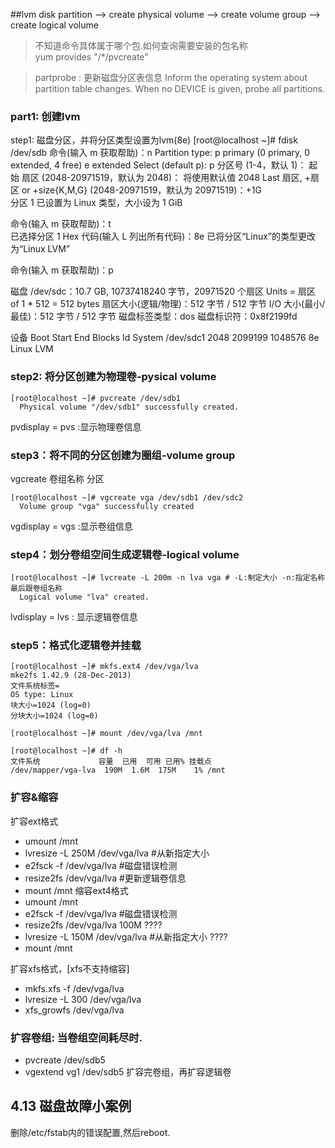 ##lvm
disk partition --> create physical volume --> create volume group --> create logical volume

> 不知道命令具体属于哪个包.如何查询需要安装的包名称  
> yum provides "/*/pvcreate"

> partprobe :  更新磁盘分区表信息
> Inform the operating system about partition table changes.
> When no DEVICE is given, probe all partitions.

### part1: 创建lvm

step1: 磁盘分区，并将分区类型设置为lvm(8e)
[root@localhost ~]# fdisk /dev/sdb
命令(输入 m 获取帮助)：n
Partition type:
   p   primary (0 primary, 0 extended, 4 free)
   e   extended
Select (default p): p
分区号 (1-4，默认 1)：
起始 扇区 (2048-20971519，默认为 2048)：
将使用默认值 2048
Last 扇区, +扇区 or +size{K,M,G} (2048-20971519，默认为 20971519)：+1G  
分区 1 已设置为 Linux 类型，大小设为 1 GiB

命令(输入 m 获取帮助)：t  
已选择分区 1
Hex 代码(输入 L 列出所有代码)：8e
已将分区“Linux”的类型更改为“Linux LVM”

命令(输入 m 获取帮助)：p

磁盘 /dev/sdc：10.7 GB, 10737418240 字节，20971520 个扇区
Units = 扇区 of 1 * 512 = 512 bytes
扇区大小(逻辑/物理)：512 字节 / 512 字节
I/O 大小(最小/最佳)：512 字节 / 512 字节
磁盘标签类型：dos
磁盘标识符：0x8f2199fd

   设备 Boot      Start         End      Blocks   Id  System
/dev/sdc1            2048     2099199     1048576   8e  Linux LVM 

### step2: 将分区创建为物理卷-pysical volume
```
[root@localhost ~]# pvcreate /dev/sdb1
  Physical volume "/dev/sdb1" successfully created.
```
pvdisplay = pvs :显示物理卷信息

### step3：将不同的分区创建为圈组-volume group
vgcreate 卷组名称 分区
```
[root@localhost ~]# vgcreate vga /dev/sdb1 /dev/sdc2
  Volume group "vga" successfully created
```
vgdisplay = vgs :显示卷组信息

### step4：划分卷组空间生成逻辑卷-logical volume
```
[root@localhost ~]# lvcreate -L 200m -n lva vga # -L:制定大小 -n:指定名称     最后跟卷组名称
  Logical volume "lva" created.
```
lvdisplay = lvs : 显示逻辑卷信息


### step5：格式化逻辑卷并挂载
```
[root@localhost ~]# mkfs.ext4 /dev/vga/lva
mke2fs 1.42.9 (28-Dec-2013)
文件系统标签=
OS type: Linux
块大小=1024 (log=0)
分块大小=1024 (log=0)

[root@localhost ~]# mount /dev/vga/lva /mnt

[root@localhost ~]# df -h
文件系统             容量  已用  可用 已用% 挂载点
/dev/mapper/vga-lva  190M  1.6M  175M    1% /mnt
```


### 扩容&缩容
扩容ext格式
- umount /mnt
- lvresize -L 250M /dev/vga/lva #从新指定大小
- e2fsck -f /dev/vga/lva #磁盘错误检测
- resize2fs /dev/vga/lva #更新逻辑卷信息
- mount /mnt
缩容ext4格式
- umount /mnt
- e2fsck -f /dev/vga/lva #磁盘错误检测
- resize2fs /dev/vga/lva 100M ????
- lvresize -L 150M /dev/vga/lva #从新指定大小 ????
- mount /mnt

扩容xfs格式，[xfs不支持缩容]
- mkfs.xfs -f /dev/vga/lva
- lvresize -L 300 /dev/vga/lva
- xfs_growfs /dev/vga/lva


### 扩容卷组: 当卷组空间耗尽时.
- pvcreate /dev/sdb5
- vgextend vg1 /dev/sdb5
扩容完卷组，再扩容逻辑卷


## 4.13 磁盘故障小案例
删除/etc/fstab内的错误配置,然后reboot.

